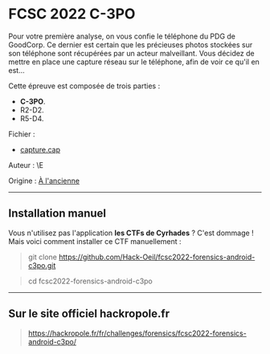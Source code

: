 # FCSC 2022 C-3PO

Pour votre première analyse, on vous confie le téléphone du PDG de GoodCorp. Ce dernier est certain que les précieuses photos stockées sur son téléphone sont récupérées par un acteur malveillant. Vous décidez de mettre en place une capture réseau sur le téléphone, afin de voir ce qu'il en est...

Cette épreuve est composée de trois parties :

- **C-3PO**.
- R2-D2.
- R5-D4.


Fichier :
- [capture.cap](https://hackropole.fr/filer/fcsc2022-forensics-android-c3po/public_filer/capture.cap)

Auteur : \E

Origine : [À l'ancienne](https://hackropole.fr/fr/challenges/forensics/fcsc2022-forensics-android-c3po/)

-----------



## Installation manuel
Vous n'utilisez pas l'application **les CTFs de Cyrhades** ? C'est dommage !
Mais voici comment installer ce CTF manuellement :

> git clone https://github.com/Hack-Oeil/fcsc2022-forensics-android-c3po.git

> cd fcsc2022-forensics-android-c3po


-----------

## Sur le site officiel hackropole.fr
> https://hackropole.fr/fr/challenges/forensics/fcsc2022-forensics-android-c3po/